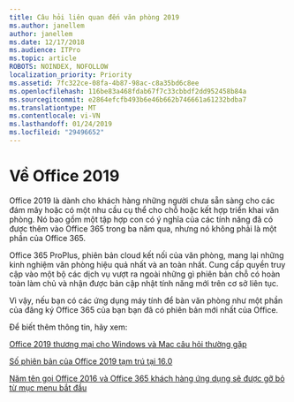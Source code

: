 ```yaml
---
title: Câu hỏi liên quan đến văn phòng 2019
ms.author: janellem
author: janellem
ms.date: 12/17/2018
ms.audience: ITPro
ms.topic: article
ROBOTS: NOINDEX, NOFOLLOW
localization_priority: Priority
ms.assetid: 7fc322ce-08fa-4b87-98ac-c8a35bd6c8ee
ms.openlocfilehash: 116be83a468fdab67f7c33cbbdf2dd952458b84a
ms.sourcegitcommit: e2864efcfb493b6e46b662b746661a61232bdba7
ms.translationtype: MT
ms.contentlocale: vi-VN
ms.lasthandoff: 01/24/2019
ms.locfileid: "29496652"
---
```

# <a name="about-office-2019"></a>Về Office 2019

Office 2019 là dành cho khách hàng những người chưa sẵn sàng cho các đám mây hoặc có một nhu cầu cụ thể cho chỗ hoặc kết hợp triển khai văn phòng. Nó bao gồm một tập hợp con có ý nghĩa của các tính năng đã có được thêm vào Office 365 trong ba năm qua, nhưng nó không phải là một phần của Office 365.
  
Office 365 ProPlus, phiên bản cloud kết nối của văn phòng, mang lại những kinh nghiệm văn phòng hiệu quả nhất và an toàn nhất. Cung cấp quyền truy cập vào một bộ các dịch vụ vượt ra ngoài những gì phiên bản chỗ có hoàn toàn làm chủ và nhận được bản cập nhật tính năng mới trên cơ sở liên tục.
  
Vì vậy, nếu bạn có các ứng dụng máy tính để bàn văn phòng như một phần của đăng ký Office 365 của bạn bạn đã có phiên bản mới nhất của Office.
  
Để biết thêm thông tin, hãy xem:
  
[Office 2019 thương mại cho Windows và Mac câu hỏi thường gặp](https://support.microsoft.com/help/4133312)
  
[Số phiên bản của Office 2019 tạm trú tại 16.0](https://docs.microsoft.com/deployoffice/office2019/overview)
  
[Năm tên gọi Office 2016 và Office 365 khách hàng ứng dụng sẽ được gỡ bỏ từ mục menu bắt đầu](https://support.office.com/article/8fe5e052-76d2-49de-af30-2e84ed3da907.aspx)
  

